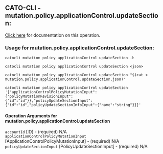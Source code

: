 
## CATO-CLI - mutation.policy.applicationControl.updateSection:
[Click here](https://api.catonetworks.com/documentation/#mutation-mutation.policy.applicationControl.updateSection) for documentation on this operation.

### Usage for mutation.policy.applicationControl.updateSection:

`catocli mutation policy applicationControl updateSection -h`

`catocli mutation policy applicationControl updateSection <json>`

`catocli mutation policy applicationControl updateSection "$(cat < mutation.policy.applicationControl.updateSection.json)"`

`catocli mutation policy applicationControl updateSection '{"applicationControlPolicyMutationInput":{"policyMutationRevisionInput":{"id":"id"}},"policyUpdateSectionInput":{"id":"id","policyUpdateSectionInfoInput":{"name":"string"}}}'`


#### Operation Arguments for mutation.policy.applicationControl.updateSection ####

`accountId` [ID] - (required) N/A    
`applicationControlPolicyMutationInput` [ApplicationControlPolicyMutationInput] - (required) N/A    
`policyUpdateSectionInput` [PolicyUpdateSectionInput] - (required) N/A    
